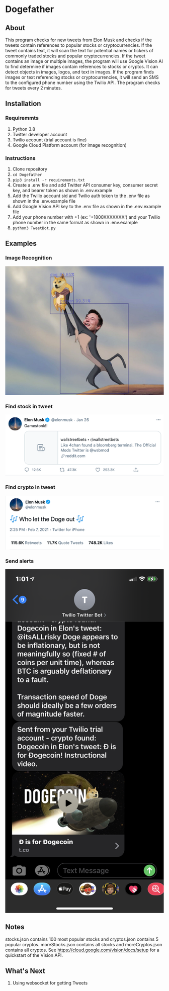 # Dogefather

## About
This program checks for new tweets from Elon Musk and checks if the tweets contain references to popular stocks or cryptocurrencies. If the tweet contains text, it will scan the text for potential names or tickers of commonly traded stocks and popular cryptocurrencies. If the tweet contains an image or multiple images, the program will use Google Vision AI to find determine if images contain references to stocks or cryptos. It can detect objects in images, logos, and text in images. If the program finds images or text referencing stocks or cryptocurrencies, it will send an SMS to the configured phone number using the Twilio API. The program checks for tweets every 2 minutes. 

## Installation

### Requiremmts
1. Python 3.8
2. Twitter developer account
3. Twilio account (trial account is fine)
4. Google Cloud Platform account (for image recognition)

### Instructions
1. Clone repository
2. <code>cd Dogefather</code>
3. <code>pip3 install -r requirements.txt</code>
4. Create a .env file and add Twitter API consumer key, consumer secret key, and bearer token as shown in .env.example
5. Add the Twilio account sid and Twilio auth token to the .env file as shown in the .env.example file
6. Add Google Vision API key to the .env file as shown in the .env.example file
7. Add your phone number with +1 (ex: '+1800XXXXXXX') and your Twilio phone number in the same format as shown in .env.example
8. <code>python3 TweetBot.py</code>

## Examples
### Image Recognition
<img src="public/img/doge-image.jpeg" width="600">

### Find stock in tweet
<img src="public/img/gamestop.png" width="600">

### Find crypto in tweet
<img src="public/img/dogecoin.png" width="600">

### Send alerts 
<img src="public/img/twilio-texts.PNG" width="600">

## Notes
stocks.json contains 100 most popular stocks and cryptos.json contains 5 popular cryptos. moreStocks.json contains all stocks and moreCryptos.json contains all cryptos. See https://cloud.google.com/vision/docs/setup for a quickstart of the Vision API.

## What's Next
1. Using websocket for getting Tweets